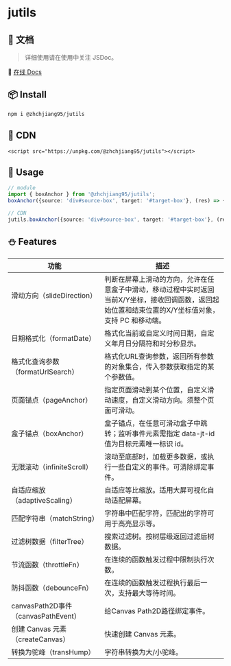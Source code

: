 # jutils

## 📄 文档

> 详细使用请在使用中关注 JSDoc。

🍭 [在线 Docs](https://zhchjiang95.github.io/)

## 📦 Install

```bash
npm i @zhchjiang95/jutils
```

## 🔗 CDN

```vue
<script src="https://unpkg.com/@zhchjiang95/jutils"></script>
```

## 🦄 Usage

```ts
// module
import { boxAnchor } from '@zhchjiang95/jutils';
boxAnchor({source: 'div#source-box', target: '#target-box'}, (res) => {});

// CDN
jutils.boxAnchor({source: 'div#source-box', target: '#target-box'}, (res) => {});
```

## ⛄️ Features

|  功能   | 描述  |
|  ----  | ----  |
| 滑动方向（slideDirection） &nbsp; &nbsp; &nbsp; &nbsp; &nbsp; &nbsp; &nbsp; &nbsp; &nbsp; &nbsp; &nbsp; &nbsp; &nbsp; &nbsp; &nbsp; &nbsp; &nbsp; &nbsp; &nbsp; &nbsp;  | 判断在屏幕上滑动的方向，允许在任意盒子中滑动，移动过程中实时返回当前X/Y坐标，接收回调函数，返回起始位置和结束位置的X/Y坐标值对象，支持 PC 和移动端。 |
| 日期格式化（formatDate） | 格式化当前或自定义时间日期，自定义年月日分隔符和时分秒显示。 |
| 格式化查询参数（formatUrlSearch） | 格式化URL查询参数，返回所有参数的对象集合，传入参数获取指定的某个参数值。 |
| 页面锚点（pageAnchor） | 指定页面滑动到某个位置，自定义滑动速度，自定义滑动方向。须整个页面可滑动。 |
| 盒子锚点（boxAnchor） | 盒子锚点，在任意可滑动盒子中跳转；监听事件元素需指定 data-jt-id 值为目标元素唯一标识 id。 |
| 无限滚动（infiniteScroll） | 滚动至底部时，加载更多数据，或执行一些自定义的事件。可清除绑定事件。 |
| 自适应缩放（adaptiveScaling） | 自适应等比缩放。适用大屏可视化自动适配屏幕。 |
| 匹配字符串（matchString） | 字符串中匹配字符，匹配出的字符可用于高亮显示等。 |
| 过滤树数据（filterTree） | 搜索过滤树。按树层级返回过滤后树数据。 |
| 节流函数（throttleFn） | 在连续的函数触发过程中限制执行次数。 |
| 防抖函数（debounceFn） | 在连续的函数触发过程执行最后一次，支持最大等待时间。 |
| canvasPath2D事件（canvasPathEvent） | 给Canvas Path2D路径绑定事件。 |
| 创建 Canvas 元素（createCanvas） | 快速创建 Canvas 元素。 |
| 转换为驼峰（transHump） | 字符串转换为大/小驼峰。 |

